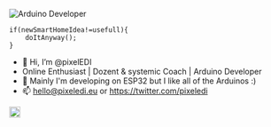<!---
        _          _ ______ _____ _____ 
       (_)        | |  ____|  __ \_   _|
  _ __  ___  _____| | |__  | |  | || |  
 | '_ \| \ \/ / _ \ |  __| | |  | || |  
 | |_) | |>  <  __/ | |____| |__| || |_ 
 | .__/|_/_/\_\___|_|______|_____/_____|
 | |                                    
 |_|  

-->

![Arduino](https://img.shields.io/badge/Arduino-00979D?style=for-the-badge&logo=Arduino&logoColor=white) Developer

```
if(newSmartHomeIdea!=usefull){
    doItAnyway();
}
```

- 👋 Hi, I’m @pixelEDI
- Online Enthusiast | Dozent & systemic Coach | Arduino Developer
- 👀 Mainly I'm developing on ESP32 but I like all of the Arduinos :)
- 📫 hello@pixeledi.eu or https://twitter.com/pixeledi

<a href='https://ko-fi.com/pixeledi' target='_blank'><img height='20' style='border:0px;height:20px;' src='https://az743702.vo.msecnd.net/cdn/kofi3.png?v=0' border='0' alt='Buy Me a Coffee at ko-fi.com' />


<!---
pixelEDI/pixelEDI is a ✨ special ✨ repository because its `README.md` (this file) appears on your GitHub profile.
You can click the Preview link to take a look at your changes.
--->
